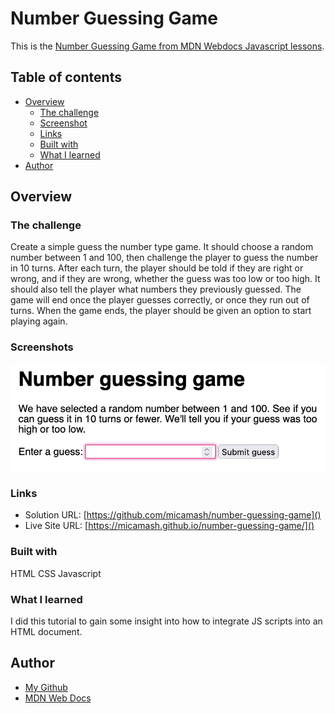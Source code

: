 # Number Guessing Game

This is the [Number Guessing Game from MDN Webdocs Javascript lessons](https://developer.mozilla.org/en-US/docs/Learn/JavaScript/First_steps/A_first_splash).

## Table of contents

- [Overview](#overview)
  - [The challenge](#the-challenge)
  - [Screenshot](#screenshot)
  - [Links](#links)
  - [Built with](#built-with)
  - [What I learned](#what-i-learned) 
- [Author](#author)

## Overview

### The challenge
Create a simple guess the number type game. It should choose a random number between 1 and 100, then challenge the player to guess the number in 10 turns. After each turn, the player should be told if they are right or wrong, and if they are wrong, whether the guess was too low or too high. It should also tell the player what numbers they previously guessed. The game will end once the player guesses correctly, or once they run out of turns. When the game ends, the player should be given an option to start playing again.

### Screenshots
![Number Guessing Game](imgs/number-guessing-game.png)

### Links
- Solution URL: [https://github.com/micamash/number-guessing-game]()
- Live Site URL: [https://micamash.github.io/number-guessing-game/]()

### Built with
HTML
CSS Javascript

### What I learned
I did this tutorial to gain some insight into how to integrate JS scripts into an HTML document.

## Author
- [My Github](https://github.com/micamash/)
- [MDN Web Docs](https://developer.mozilla.org/en-US/docs/Learn/JavaScript/First_steps/A_first_splash)
